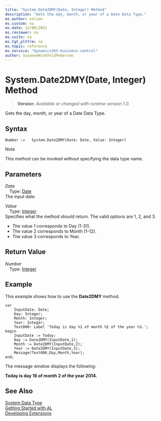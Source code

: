 ```yaml
---
title: "System.Date2DMY(Date, Integer) Method"
description: "Gets the day, month, or year of a Date Data Type."
ms.author: solsen
ms.custom: na
ms.date: 12/08/2021
ms.reviewer: na
ms.suite: na
ms.tgt_pltfrm: na
ms.topic: reference
ms.service: "dynamics365-business-central"
author: SusanneWindfeldPedersen
---
```

[//]: # (START>DO_NOT_EDIT)
[//]: # (IMPORTANT:Do not edit any of the content between here and the END>DO_NOT_EDIT.)
[//]: # (Any modifications should be made in the .xml files in the ModernDev repo.)
# System.Date2DMY(Date, Integer) Method
> **Version**: _Available or changed with runtime version 1.0._

Gets the day, month, or year of a Date Data Type.


## Syntax
```AL
Number :=   System.Date2DMY(Date: Date, Value: Integer)
```
> [!NOTE]
> This method can be invoked without specifying the data type name.
## Parameters
*Date*  
&emsp;Type: [Date](../date/date-data-type.md)  
The input date.  

*Value*  
&emsp;Type: [Integer](../integer/integer-data-type.md)  
Specifies what the method should return. The valid options are 1, 2, and 3.
- The value 1 corresponds to Day (1-31).
- The value 2 corresponds to Month (1-12).
- The value 3 corresponds to Year.
        


## Return Value
*Number*  
&emsp;Type: [Integer](../integer/integer-data-type.md)  



[//]: # (IMPORTANT: END>DO_NOT_EDIT)


## Example

This example shows how to use the **Date2DMY** method.
 
```al
var
    InputDate: Date;
    Day: Integer;
    Month: Integer;
    Year: Integer;
    Text000: Label 'Today is day %1 of month %2 of the year %3.';
begin
    InputDate := Today;  
    Day := Date2DMY(InputDate,1);  
    Month := Date2DMY(InputDate,2);  
    Year := Date2DMY(InputDate,3);  
    Message(Text000,Day,Month,Year); 
end; 
```  
  
The message window displays the following:  
  
**Today is day 16 of month 2 of the year 2014.**  
 
## See Also

[System Data Type](system-data-type.md)  
[Getting Started with AL](../../devenv-get-started.md)  
[Developing Extensions](../../devenv-dev-overview.md)